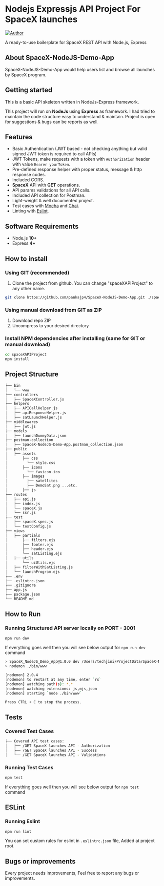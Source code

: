 # Nodejs Expressjs API Project For SpaceX launches
[![Author](http://img.shields.io/badge/author-@pankajp4-blue.svg)](https://www.linkedin.com/in/pankajpandeyp4/)

A ready-to-use boilerplate for SpaceX REST API with Node.js, Express


## About SpaceX-NodeJS-Demo-App

SpaceX-NodeJS-Demo-App would help users list and browse all launches by SpaceX program.


## Getting started

This is a basic API skeleton written in NodeJs-Express framework.

This project will run on **NodeJs** using **Express** as framework. I had tried to maintain the code
structure easy to understand & maintain. Project is open for suggestions & bugs can be reports as well.


## Features

-   Basic Authentication (JWT based - not checking anything but valid signed JWT token is required
    to call APIs)
-   JWT Tokens, make requests with a token with `Authorization` header with value `Bearer yourToken`.
-   Pre-defined response helper with proper status, message & http response codes.
-   Included CORS.
-    **SpaceX** API with **GET** operations.
-   API params validations for all API calls.
-   Included API collection for Postman.
-   Light-weight & well documented project.
-   Test cases with [Mocha](https://mochajs.org/) and [Chai](https://www.chaijs.com/).
-   Linting with [Eslint](https://eslint.org/).

## Software Requirements

-   Node.js **10+**
-   Express **4+**

## How to install

### Using GIT (recommended)

1.  Clone the project from github. You can change "spaceXAPIProject" to any other name.

```bash
git clone https://github.com/pankajp4/SpaceX-NodeJS-Demo-App.git ./spaceXAPIProject
```

### Using manual download from GIT as ZIP

1.  Download repo ZIP
2.  Uncompress to your desired directory


### Install NPM dependencies after installing (same for GIT or manual download)

```bash
cd spaceXAPIProject
npm install
```
## Project Structure
```sh
├── bin
│   └── www
├── controllers
│   ├── SpaceXController.js
├── helpers
│   ├── APICallHelper.js
│   ├── apiResponseHelper.js
│   ├── satLaunchHelper.js
├── middlewares
│   ├── jwt.js
├── models
│   ├── launchDummyData.json
├── postman-collection
│   ├── SpaceX-NodeJS-Demo-App.postman_collection.json
├── public
│   ├── assets
│       ├── css
│         └── style.css
│       ├── icons
│         └── favicon.ico
│       ├── images
│         ├── satellites
│         ├── DemoSat.png ...etc.
│       ├── js
├── routes
│   ├── api.js
│   ├── index.js
│   └── spaceX.js
│   └── ssr.js
├── test
│   ├── spaceX.spec.js
│   └── testConfig.js
├── views
│   ├── partials
│       ├── filters.ejs
│       ├── footer.ejs
│       ├── header.ejs
│       └── satListing.ejs
│   ├── utils
│       └── uiUtils.ejs
│   ├── filterWithSatListing.js
│   └── launchProgram.ejs
├── .env
├── .eslintrc.json
├── .gitignore
├── app.js
├── package.json
└── README.md
```


## How to Run

### Running Structured API server locally on PORT - 3001

```bash
npm run dev
```

If everything goes well then you will see below output for `npm run dev` command

```bash
> SpaceX_NodeJS_Demo_App@1.0.0 dev /Users/techjini/ProjectData/SpaceX-NodeJS-Demo-App
> nodemon ./bin/www

[nodemon] 2.0.4
[nodemon] to restart at any time, enter `rs`
[nodemon] watching path(s): *.*
[nodemon] watching extensions: js,mjs,json
[nodemon] starting `node ./bin/www`

Press CTRL + C to stop the process.
```


## Tests

### Covered Test Cases

```sh
├── Covered API test cases:
│   ├── /GET SpaceX launches API - Authorization
│   ├── /GET SpaceX launches API - Success
│   └── /GET SpaceX launches API - Validations
```

### Running Test Cases

```bash
npm test
```

If everything goes well then you will see below output for `npm test` command


## ESLint

### Running Eslint

```bash
npm run lint
```

You can set custom rules for eslint in `.eslintrc.json` file, Added at project root.

## Bugs or improvements

Every project needs improvements, Feel free to report any bugs or improvements.
